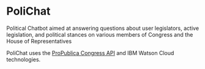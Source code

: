 # PoliChat
Political Chatbot aimed at answering questions about user legislators, active legislation, and political stances on various members of Congress and the House of Representatives

PoliChat uses the [ProPublica Congress API](https://www.propublica.org/datastore/api/propublica-congress-api) 
and IBM Watson Cloud technologies.